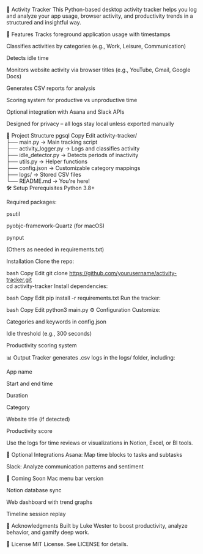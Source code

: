 🧠 Activity Tracker
This Python-based desktop activity tracker helps you log and analyze your app usage, browser activity, and productivity trends in a structured and insightful way.

🚀 Features
Tracks foreground application usage with timestamps

Classifies activities by categories (e.g., Work, Leisure, Communication)

Detects idle time

Monitors website activity via browser titles (e.g., YouTube, Gmail, Google Docs)

Generates CSV reports for analysis

Scoring system for productive vs unproductive time

Optional integration with Asana and Slack APIs

Designed for privacy – all logs stay local unless exported manually

📁 Project Structure
pgsql
Copy
Edit
activity-tracker/  
├── main.py                → Main tracking script  
├── activity_logger.py     → Logs and classifies activity  
├── idle_detector.py       → Detects periods of inactivity  
├── utils.py               → Helper functions  
├── config.json            → Customizable category mappings  
├── logs/                  → Stored CSV files  
└── README.md              → You're here!  
🛠️ Setup
Prerequisites
Python 3.8+

Required packages:

psutil

pyobjc-framework-Quartz (for macOS)

pynput

(Others as needed in requirements.txt)

Installation
Clone the repo:

bash
Copy
Edit
git clone https://github.com/yourusername/activity-tracker.git  
cd activity-tracker
Install dependencies:

bash
Copy
Edit
pip install -r requirements.txt
Run the tracker:

bash
Copy
Edit
python3 main.py
⚙️ Configuration
Customize:

Categories and keywords in config.json

Idle threshold (e.g., 300 seconds)

Productivity scoring system

📊 Output
Tracker generates .csv logs in the logs/ folder, including:

App name

Start and end time

Duration

Category

Website title (if detected)

Productivity score

Use the logs for time reviews or visualizations in Notion, Excel, or BI tools.

🔌 Optional Integrations
Asana: Map time blocks to tasks and subtasks

Slack: Analyze communication patterns and sentiment

📅 Coming Soon
Mac menu bar version

Notion database sync

Web dashboard with trend graphs

Timeline session replay

🙏 Acknowledgments
Built by Luke Wester to boost productivity, analyze behavior, and gamify deep work.

📝 License
MIT License. See LICENSE for details.

